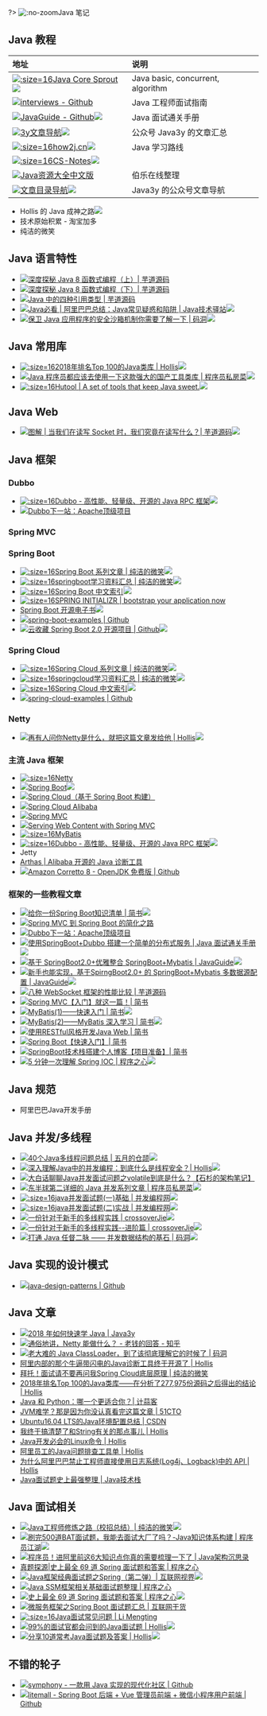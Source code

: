 ?> ![](https://notes.abelsu7.top/_media/java.svg ':no-zoom')Java 笔记

## Java 教程

| 地址 | 说明 |
| :-- | :-- |
| [![](https://notes.abelsu7.top/_media/crossoverjie.png ':size=16')Java Core Sprout![](https://notes.abelsu7.top/_media/star.svg)](https://github.com/crossoverJie/JCSprout) | Java basic, concurrent, algorithm |
| [![](https://notes.abelsu7.top/_media/github.svg)interviews - Github](https://github.com/kdn251/interviews) | Java 工程师面试指南 |
| [![](https://notes.abelsu7.top/_media/github.svg)JavaGuide - Github![](https://notes.abelsu7.top/_media/star.svg)](https://github.com/Snailclimb/JavaGuide) | Java 面试通关手册 |
| [![](logo/github.svg)3y文章导航![](logo/star.svg)](https://github.com/ZhongFuCheng3y/3y) | 公众号 Java3y 的文章汇总 |
| [![](https://notes.abelsu7.top/_media/how2j.ico ':size=16')how2j.cn![](https://notes.abelsu7.top/_media/star.svg)](http://how2j.cn/) | Java 学习路线 |
| [![](https://notes.abelsu7.top/_media/cyc.png ':size=16')CS-Notes![](https://notes.abelsu7.top/_media/star.svg)](https://github.com/CyC2018/CS-Notes) |  |
| [![](logo/github.svg)Java资源大全中文版](https://github.com/jobbole/awesome-java-cn) | 伯乐在线整理 |
| [![](logo/wechat.svg)文章目录导航![](logo/star.svg)](https://mp.weixin.qq.com/s/Uu70YycxkMds6kglga6BPQ) | Java3y 的公众号文章导航 |

* Hollis 的 Java 成神之路![](logo/star.svg)
* 技术原始积累 - 淘宝加多
* 纯洁的微笑

## Java 语言特性

- [![](logo/wechat.svg)深度探秘 Java 8 函数式编程（上）| 芋道源码](https://mp.weixin.qq.com/s/ra0af3OPkedhfqGqOI9NPQ)
- [![](logo/wechat.svg)深度探秘 Java 8 函数式编程（下）| 芋道源码](https://mp.weixin.qq.com/s/Ko2gC2KgQPFhpYkiOTmUwA)
- [![](logo/wechat.svg)Java 中的四种引用类型 | 芋道源码](https://mp.weixin.qq.com/s/eRocrUmCfJuIhwlQt3RdLA)
- [![](logo/wechat.svg)Java必看 | 阿里巴巴总结：Java常见疑惑和陷阱 | Java技术驿站![](logo/star.svg)](https://mp.weixin.qq.com/s/Ds8TVbMX3tANoHcf_rufOg)
- [![](logo/wechat.svg)保卫 Java 应用程序的安全沙箱机制你需要了解一下 | 码洞![](logo/star.svg)](https://mp.weixin.qq.com/s/_V5jnynSeU3r6P54gBjThg)

## Java 常用库

- [![](logo/hollis.png ':size=16')2018年排名Top 100的Java类库 | Hollis![](logo/star.svg)](https://www.hollischuang.com/archives/2926)
- [![](logo/wechat.svg)Java 程序员都应该去使用一下这款强大的国产工具类库 | 程序员私房菜![](logo/star.svg)](https://mp.weixin.qq.com/s/aXvAQv26saEXxm3GnaXY-Q)
- [![](logo/hutool.ico ':size=16')Hutool | A set of tools that keep Java sweet.![](logo/star.svg)](https://www.hutool.cn)

## Java Web

- [![](logo/wechat.svg)图解 | 当我们在读写 Socket 时，我们究竟在读写什么？| 芋道源码![](logo/star.svg)](https://mp.weixin.qq.com/s/fpqknvZDheR3urC_wHe5Gw)

## Java 框架

### Dubbo

- [![](logo/dubbo.ico ':size=16')Dubbo - 高性能、轻量级、开源的 Java RPC 框架![](logo/star.svg)](http://dubbo.apache.org/zh-cn/)
- [![](logo/wechat.svg)Dubbo下一站：Apache顶级项目](https://mp.weixin.qq.com/s/3WwXcWJbP7iOS3vmN-Ek1Q)

### Spring MVC

### Spring Boot

- [![](logo/ityouknow.ico ':size=16')Spring Boot 系列文章 | 纯洁的微笑![](logo/star.svg)](http://www.mooooc.com/spring-boot.html)
- [![](logo/ityouknow.ico ':size=16')springboot学习资料汇总 | 纯洁的微笑![](logo/star.svg)](http://www.ityouknow.com/springboot/2015/12/30/springboot-collect.html)
- [![](logo/spring.png ':size=16')Spring Boot 中文索引![](logo/star.svg)](http://springboot.fun)
- [![](logo/spring.png ':size=16')SPRING INITIALIZR | bootstrap your application now](https://start.spring.io)
- [Spring Boot 开源电子书![](logo/star.svg)](https://boot.ityouknow.com)
- [![](logo/github.svg)spring-boot-examples | Github](https://github.com/ityouknow/spring-boot-examples)
- [![](logo/github.svg)云收藏 Spring Boot 2.0 开源项目 | Github![](logo/star.svg)](https://github.com/cloudfavorites/favorites-web)

### Spring Cloud

- [![](logo/ityouknow.ico ':size=16')Spring Cloud 系列文章 | 纯洁的微笑![](logo/star.svg)](http://www.ityouknow.com/spring-cloud.html)
- [![](logo/ityouknow.ico ':size=16')springcloud学习资料汇总 | 纯洁的微笑![](logo/star.svg)](http://www.ityouknow.com/springcloud/2016/12/30/springcloud-collect.html)
- [![](logo/spring.png ':size=16')Spring Cloud 中文索引![](logo/star.svg)](http://springcloud.fun)
- [![](logo/github.svg)spring-cloud-examples | Github](https://github.com/ityouknow/spring-cloud-examples)

### Netty

- [![](logo/wechat.svg)再有人问你Netty是什么，就把这篇文章发给他 | Hollis![](logo/star.svg)](https://mp.weixin.qq.com/s/zf_LY0MSD4S4p0wXKOyhZg)

### 主流 Java 框架

- [![](https://notes.abelsu7.top/_media/netty.ico ':size=16')Netty](https://netty.io)
- [![](logo/spring.png)Spring Boot![](logo/star.svg)](https://spring.io/projects/spring-boot)
- [![](logo/spring.png)Spring Cloud（基于 Spring Boot 构建）](https://spring.io/projects/spring-cloud)
- [![](logo/github.svg)Spring Cloud Alibaba](https://github.com/spring-cloud-incubator/spring-cloud-alibaba/blob/master/README-zh.md)
- [![](logo/spring.png)Spring MVC](https://spring.io/projects/spring-framework)
- [![](logo/spring.png)Serving Web Content with Spring MVC](https://spring.io/guides/gs/serving-web-content/)
- [![](logo/mybatis.png ':size=16')MyBatis](http://www.mybatis.org/mybatis-3/zh/index.html)
- [![](logo/dubbo.ico ':size=16')Dubbo - 高性能、轻量级、开源的 Java RPC 框架![](logo/star.svg)](http://dubbo.apache.org/zh-cn/)
- Jetty
- [Arthas | Alibaba 开源的 Java 诊断工具](https://github.com/alibaba/arthas/blob/master/README_CN.md)
- [![](logo/github.svg)Amazon Corretto 8 - OpenJDK 免费版 | Github](https://github.com/corretto/corretto-8)

### 框架的一些教程文章

- [![](logo/jianshu.svg)给你一份Spring Boot知识清单 | 简书![](logo/star.svg)](https://www.jianshu.com/p/83693d3d0a65)
- [![](logo/juejin.svg)Spring MVC 到 Spring Boot 的简化之路](https://juejin.im/post/5aa22d1f51882555677e2492)
- [![](logo/wechat.svg)Dubbo下一站：Apache顶级项目](https://mp.weixin.qq.com/s/3WwXcWJbP7iOS3vmN-Ek1Q)
- [![](logo/wechat.svg)使用SpringBoot+Dubbo 搭建一个简单的分布式服务 | Java 面试通关手册![](https://notes.abelsu7.top/_media/star.svg)](https://mp.weixin.qq.com/s/_hopW32FCheKDnKrQv8XLw)
- [![](logo/wechat.svg)基于 SpringBoot2.0+优雅整合 SpringBoot+Mybatis | JavaGuide![](https://notes.abelsu7.top/_media/star.svg)](https://mp.weixin.qq.com/s/L7FdF0SnF5T25EcQkbCQeA)
- [![](logo/wechat.svg)新手也能实现，基于SpirngBoot2.0+ 的 SpringBoot+Mybatis 多数据源配置 | JavaGuide![](https://notes.abelsu7.top/_media/star.svg)](https://mp.weixin.qq.com/s/b1bM6Q-lvbEzdO3dQPPt_g)
- [![](logo/wechat.svg)八种 WebSocket 框架的性能比较 | 芋道源码](https://mp.weixin.qq.com/s/oHNpY0wiuR_F612rSucs3Q)
- [![](logo/jianshu.svg)Spring MVC【入门】就这一篇！| 简书](https://www.jianshu.com/p/91a2d0a1e45a)
- [![](logo/jianshu.svg)MyBatis(1)——快速入门 | 简书![](logo/star.svg)](https://www.jianshu.com/p/c77e3691867d)
- [![](logo/jianshu.svg)MyBatis(2)——MyBatis 深入学习 | 简书![](logo/star.svg)](https://www.jianshu.com/p/76d35d939539)
- [![](logo/jianshu.svg)使用RESTful风格开发Java Web | 简书](https://www.jianshu.com/p/91600da4df95)
- [![](logo/jianshu.svg)Spring Boot【快速入门】| 简书](https://www.jianshu.com/p/70963ab49f8c)
- [![](logo/jianshu.svg)SpringBoot技术栈搭建个人博客【项目准备】| 简书](https://www.jianshu.com/p/0293368fe750)
- [![](logo/zhihu.svg)5 分钟一次理解 Spring IOC | 程序之心![](logo/star.svg)](https://zhuanlan.zhihu.com/p/49264919)

## Java 规范

- 阿里巴巴Java开发手册

## Java 并发/多线程

- [![](logo/cnblogs.svg)40个Java多线程问题总结 | 五月的仓颉![](logo/star.svg)](https://www.cnblogs.com/xrq730/p/5060921.html)
- [![](logo/wechat.svg)深入理解Java中的并发编程：到底什么是线程安全？| Hollis![](logo/star.svg)](https://mp.weixin.qq.com/s/IwaaabNl-S9iQrFCY91NTQ)
- [![](logo/wechat.svg)大白话聊聊Java并发面试问题之volatile到底是什么？【石杉的架构笔记】](https://mp.weixin.qq.com/s/MIsQv8ZWWBzfB-Qhg3l4lA)
- [![](logo/wechat.svg)东半球第二详细的 Java 并发系列文章 | 程序员私房菜![](logo/star.svg)](https://mp.weixin.qq.com/s/0OKdx9OIQXYRObbsfsdsIQ)
- [![](logo/ifeve.png ':size=16')java并发面试题(一)基础 | 并发编程网![](logo/star.svg)](http://ifeve.com/javaconcurrency-interview-questions-base/)
- [![](logo/ifeve.png ':size=16')java并发面试题(二)实战 | 并发编程网![](logo/star.svg)](http://ifeve.com/javaconcurrency-interview-questions-combat/)
- [![](logo/wechat.svg)一份针对于新手的多线程实践 | crossoverJie![](logo/star.svg)](https://mp.weixin.qq.com/s?__biz=MzIyMzgyODkxMQ==&mid=2247483963&idx=1&sn=2b8768882b20cde47a12128e5e6d0d86&chksm=e8190cfbdf6e85ed9753c2e7bf4c7f5f4c239e3116d71bb2c645391e22972cd19335bd8e5fec&mpshare=1&scene=1&srcid=10309PKpT8EIPi5MwRDoarEG#rd)
- [![](logo/wechat.svg)一份针对于新手的多线程实践--进阶篇 | crossoverJie![](logo/star.svg)](https://mp.weixin.qq.com/s?__biz=MzIyMzgyODkxMQ==&mid=2247483967&idx=1&sn=281fae55b6999697dfb1a8282d750f43&chksm=e8190cffdf6e85e920554d84717198a1fdb3d1050f208fcb78bc089553955f3079e7f5dd79aa&mpshare=1&scene=1&srcid=1106i8xz4NmxoJKourXBPEW0#rd)
- [![](logo/wechat.svg)打通 Java 任督二脉 —— 并发数据结构的基石 | 码洞![](logo/star.svg)](https://mp.weixin.qq.com/s/KVvs7uMR8_ad0dYoeGLRhQ)

## Java 实现的设计模式

- [![](logo/github.svg)java-design-patterns | Github](https://github.com/iluwatar/java-design-patterns)

## Java 文章

- [![](https://notes.abelsu7.top/_media/star.svg)2018 年如何快速学 Java | Java3y](https://mp.weixin.qq.com/s/An3nKhnJzyRWukW7DjMb-w)
- [![](https://notes.abelsu7.top/_media/star.svg)通俗地讲，Netty 能做什么？ - 老钱的回答 - 知乎](https://www.zhihu.com/question/24322387/answer/282001188)
- [![](https://notes.abelsu7.top/_media/star.svg)老大难的 Java ClassLoader，到了该彻底理解它的时候了 | 码洞](https://mp.weixin.qq.com/s/HZEFKZXu_AUr4HqD7M2H0g)
- [阿里内部的那个牛逼带闪电的Java诊断工具终于开源了 | Hollis](https://mp.weixin.qq.com/s/5Yj6UckTabrQbgJ9TLV1gQ)
- [拜托！面试请不要再问我Spring Cloud底层原理 | 纯洁的微笑](https://mp.weixin.qq.com/s?__biz=MzI4NDY5Mjc1Mg==&mid=2247486312&idx=1&sn=8693da2c54ed4a50c3be6819644991f8&chksm=ebf6d317dc815a013817a7b3bf11ea340ea87e1c214d9e25706b387b8fde5397c9396e33a7a8&mpshare=1&scene=1&srcid=1126TUmPlvxZKxSL0NzMRKSh#rd)
- [2018年排名Top 100的Java类库——在分析了277,975份源码之后得出的结论 | Hollis](https://www.hollischuang.com/archives/2926)
- [Java 和 Python：哪一个更适合你？| 计蒜客](https://mp.weixin.qq.com/s?__biz=MjM5NTI5NTAzNg==&mid=2656331406&idx=1&sn=8523c4c3a006d44a9c9bdb78f65b81f1)
- [JVM难学？那是因为你没认真看完这篇文章 | 51CTO](http://virtual.51cto.com/art/201807/580091.htm#comment)
- [Ubuntu16.04 LTS的Java环境配置总结 | CSDN](https://blog.csdn.net/Hong_A/article/details/56677277)
- [我终于搞清楚了和String有关的那点事儿 | Hollis](http://www.hollischuang.com/archives/2517)
- [Java开发必会的Linux命令 | Hollis](http://www.hollischuang.com/archives/800)
- [阿里员工的Java问题排查工具单 | Hollis](https://mp.weixin.qq.com/s/TMAe3AyOfUQIOf0hGurR4A)
- [为什么阿里巴巴禁止工程师直接使用日志系统(Log4j、Logback)中的 API | Hollis](https://mp.weixin.qq.com/s/vCixKVXys5nTTcQQnzrs3w)
- [Java面试题史上最强整理 | Java技术栈](https://mp.weixin.qq.com/s/kJpRgfI3zT77XqMeRfmmQQ?scene=25#wechat_redirect)

## Java 面试相关

- [![](logo/wechat.svg)Java工程师修炼之路（校招总结）| 纯洁的微笑![](logo/star.svg)](https://mp.weixin.qq.com/s?__biz=MzI4NDY5Mjc1Mg==&mid=2247486178&idx=1&sn=03050414c812f0e00e359ba1db9f3481&chksm=ebf6d29ddc815b8bdac822d146a787d36bccc54ddd0178e9f2da18475007028fa79ef055b99b&mpshare=1&scene=1&srcid=1102r7fX9DXdnzEiORMq4pZR#rd)
- [![](logo/wechat.svg)刷完500道BAT面试题，我能去面试大厂了吗？-Java知识体系构建 | 程序员江湖![](logo/star.svg)](https://mp.weixin.qq.com/s/kumR_aMFQSfqLGc3dmxoVw)
- [![](logo/wechat.svg)程序员！进阿里前这6大知识点你真的需要梳理一下了 | Java架构沉思录](https://mp.weixin.qq.com/s/9tVAge8HLO-MgQr-mozCsg?spm=a2c4e.11153940.blogcont675197.18.15bb701aSMQeKD)
- [真题探源|史上最全 69 道 Spring 面试题和答案 | 程序之心](https://zhuanlan.zhihu.com/p/50747190)
- [![](logo/zhihu.svg)Java框架经典面试题之Spring（第二弹）| 互联网视界![](logo/star.svg)](https://zhuanlan.zhihu.com/p/44162459)
- [![](logo/zhihu.svg)Java SSM框架相关基础面试题整理 | 程序之心](https://zhuanlan.zhihu.com/p/51435872)
- [![](logo/zhihu.svg)史上最全 69 道 Spring 面试题和答案 | 程序之心![](logo/star.svg)](https://zhuanlan.zhihu.com/p/50747190)
- [![](logo/zhihu.svg)微服务框架之Spring Boot 面试题汇总 | 互联网干货](https://zhuanlan.zhihu.com/p/45455089)
- [![](logo/limengting.ico ':size=16')Java面试常见问题 | Li Mengting](https://limengting.site/2018/10/21/Java面试常见问题/)
- [![](logo/wechat.svg)99%的面试官都会问到的Java面试题 | Hollis![](logo/star.svg)](https://mp.weixin.qq.com/s?__biz=MzI3NzE0NjcwMg==&mid=2650122114&idx=1&sn=2e6b8b93c19bdbc4f35f9953777a8714&chksm=f36bbaa3c41c33b53cfd824078a2f1b2f6a039c96fe9df736d7e03a5203ba7c15c57ee662d90&mpshare=1&scene=1&srcid=1101omzxb05tmVsa9lQ08bvN#rd)
- [![](logo/wechat.svg)分享10道常考Java面试题及答案 | Hollis![](logo/star.svg)](https://mp.weixin.qq.com/s?__biz=MzI3NzE0NjcwMg==&mid=2650122102&idx=1&sn=b267c5519b0e3f043e5f2975e1a6bdd2&chksm=f36bba57c41c3341deaa0587aeafb932e8aec3f40af56e3490bd729699eacc73cfb47a7de678&mpshare=1&scene=1&srcid=1101AoFFJQBks5lcAaEG7GKB#rd)

## 不错的轮子

- [![](logo/github.svg)symphony - 一款用 Java 实现的现代化社区 | Github](https://github.com/b3log/symphony)
- [![](logo/github.svg)litemall - Spring Boot 后端 + Vue 管理员前端 + 微信小程序用户前端 | Github](https://github.com/linlinjava/litemall)